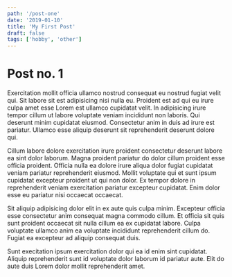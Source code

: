 ```yaml
---
path: '/post-one'
date: '2019-01-10'
title: 'My First Post'
draft: false
tags: ['hobby', 'other']
---
```


# Post no. 1

Exercitation mollit officia ullamco nostrud consequat eu nostrud fugiat velit qui. Sit labore sit est adipisicing nisi nulla eu. Proident est ad qui eu irure culpa amet esse Lorem est ullamco cupidatat velit. In adipisicing irure tempor cillum ut labore voluptate veniam incididunt non laboris. Qui deserunt minim cupidatat eiusmod. Consectetur anim in duis ad irure est pariatur. Ullamco esse aliquip deserunt sit reprehenderit deserunt dolore qui.

Cillum labore dolore exercitation irure proident consectetur deserunt labore ea sint dolor laborum. Magna proident pariatur do dolor cillum proident esse officia proident. Officia nulla ea dolore irure aliqua dolor fugiat cupidatat veniam pariatur reprehenderit eiusmod. Mollit voluptate qui et sunt ipsum cupidatat excepteur proident ut qui non dolor. Ex tempor dolore in reprehenderit veniam exercitation pariatur excepteur cupidatat. Enim dolor esse eu pariatur nisi occaecat occaecat.

Sit aliquip adipisicing dolor elit in ex aute quis culpa minim. Excepteur officia esse consectetur anim consequat magna commodo cillum. Et officia sit quis sunt proident occaecat sit nulla cillum ea ex cupidatat labore. Culpa voluptate ullamco anim ea voluptate incididunt reprehenderit cillum do. Fugiat ea excepteur ad aliquip consequat duis.

Sunt execitation ipsum exercitation dolor qui ea id enim sint cupidatat. Aliquip reprehenderit sunt id voluptate dolor laborum id pariatur aute. Elit do aute duis Lorem dolor mollit reprehenderit amet.
